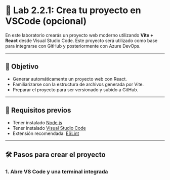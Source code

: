 # 🧪 Lab 2.2.1: Crea tu proyecto en VSCode (opcional)

En este laboratorio crearás un proyecto web moderno utilizando **Vite + React** desde Visual Studio Code. Este proyecto será utilizado como base para integrarse con GitHub y posteriormente con Azure DevOps.

---

## 🎯 Objetivo

- Generar automáticamente un proyecto web con React.
- Familiarizarse con la estructura de archivos generada por Vite.
- Preparar el proyecto para ser versionado y subido a GitHub.

---

## 🧰 Requisitos previos

- Tener instalado [Node.js](https://nodejs.org/)
- Tener instalado [Visual Studio Code](https://code.visualstudio.com/)
- Extensión recomendada: [ESLint](https://marketplace.visualstudio.com/items?itemName=dbaeumer.vscode-eslint)

---

## 🛠️ Pasos para crear el proyecto

### 1. Abre VS Code y una terminal integrada
